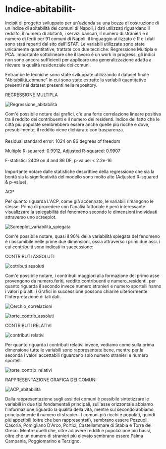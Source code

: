 # Indice-abitabilit-
Incipit di progetto sviluppato per un'azienda su una bozza di costruzione di un indice di abitabilità dei comuni di Napoli, i dati utilizzati riguardano il reddito, il numero di abitanti, i servizi bancari, il numero di stranieri e il numero di feriti per 91 comuni di Napoli. il linguaggio utilizzato è R e i dati sono stati reperiti dal sito dell'ISTAT. Le variabili utilizzate sono state unicamente quantitative, trattate con due tecniche: Regressione Multipla e PCA.
Importante sottolineare che il lavoro è un work in progress, gli indici non sono ancora sufficienti per applicare una generalizzazione adatta a rilevare la qualità residenziale dei comuni.

Entrambe le tecniche sono state sviluppate utilizzando il dataset finale "Abitabilità_comune" in cui sono state estratte la variabili quantitative presenti nei dataset presenti nella repository. 

REGRESSIONE MULTIPLA

![Regressione_abitabilità](https://user-images.githubusercontent.com/119412116/207337738-d9d72d42-a0e6-4284-b08b-0d00b9e0551b.png)

Com'è possibile notare dai grafici, c'è una forte correlazione lineare positiva tra il reddito dei contribuenti e il numero dei residenti. Indice del fatto che le città più popolate sembrebbero essere anche quelle più ricche e dove, presubilmente, il reddito viene dichiarato con trasparenza.

####

Residual standard error: 1024 on 86 degrees of freedom

Multiple R-squared:  0.9912,	Adjusted R-squared:  0.9907 

F-statistic:  2409 on 4 and 86 DF,  p-value: < 2.2e-16

####

Importante notare dalle statistiche descrittive della regressione che sia la bontà sia la significatività del modello sono molto alte (Adjusted R-squared & p-value).

ACP

Per quanto riguarda L'ACP, come già accennato, le variabili rimangono le stesse. Prima di procedere con l'analisi fattoriale è però interessante visualizzare la spiegabilità del fenomeno secondo le dimensioni individuati attraverso uno screeplot.

![Screeplot_variabilità_spiegata](https://user-images.githubusercontent.com/119412116/207347476-34c5611d-4abe-4ace-8197-722a045ed3ed.png)

Com'è possibile notare, quasi il 90% della variabilità spiegata del fenomeno è riassumibile nelle prime due dimensioni, ossia attraverso i primi due assi. i cui contribuiti sono indicati in successione:

CONTRIBUTI ASSOLUTI

![cotributi assoluti](https://user-images.githubusercontent.com/119412116/207354963-932311c5-3504-43ef-9678-47ad6bbb8c1a.png)


Com'è possibile notare, i contributi maggiori alla formazione del primo asse provengono da numero.feriti, reddito.contribuenti e numero_residenti, per quanto riguarda il secondo invece numero stranieri e numero sportelli hanno i valori più alti. i Grafici in successione possono chiarire ulteriormente l'interpretazione di tali dati.

![Cerchio_correlazioni](https://user-images.githubusercontent.com/119412116/207350945-6cbdc244-1a48-4b7a-979b-35608344cc0d.png)


![torte_contrib_assoluti](https://user-images.githubusercontent.com/119412116/207351059-4cdb82d2-c9f4-4f93-94a2-75f5ca66fc4c.png)

CONTRIBUTI RELATIVI

![contributi relativi](https://user-images.githubusercontent.com/119412116/207355030-2096de57-ba5d-4ca6-909b-756c389f47f3.png)


Per quanto riguarda i contributi relativi invece, vediamo come sulla prima dimensione tutte le variabili sono rappresentate bene, mentre per la seconda i valori accettabili riguardano solo numero stranieri e numero sportelli.

![torte_contrib_relativi](https://user-images.githubusercontent.com/119412116/207351977-c5c1b069-5ac1-4b1d-b4ea-ae4111d6fb0d.png)

RAPPRESENTAZIONE GRAFICA DEI COMUNI

![ACP_abitabilità](https://user-images.githubusercontent.com/119412116/207355583-cb5b4e1e-7b02-49a7-87b8-1f97c7c6f760.png)

Dalla rappresentazione sugli assi dei comuni è possibile sintetizzare le variabili in due tipi fondamentali principali, sull'asse orizzontale abbiamo l'informazione riguardo la qualità della vita, mentre sul secondo abbiamo principalmente il numero di stranieri. I comuni più ricchi e popolati, quindi più appetibili (oltre che ben rappresentati), sembrano essere Pozzuoli, Casoria, Pomigliano D'Arco, Portici, Castellammare di Stabia e Torre del Greco. Mentre quelli che, oltre ad avere redditi e popolazione più bassi, oltre che un numero di stranieri più elevato sembrano essere Palma Campania, Poggiomarino e Terzigno.
